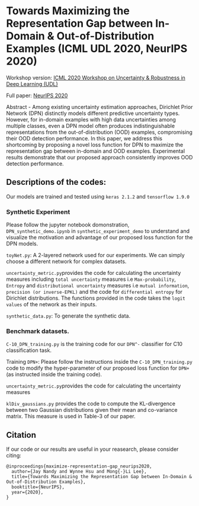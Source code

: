 # Towards Maximizing the Representation Gap between In-Domain & Out-of-Distribution Examples (ICML UDL 2020, NeurIPS 2020)
Workshop version: [ICML 2020 Workshop on Uncertainty & Robustness in Deep Learning (UDL)](http://www.gatsby.ucl.ac.uk/~balaji/udl2020/accepted-papers/UDL2020-paper-134.pdf)

Full paper:  [NeurIPS 2020](https://neurips.cc/Conferences/2020/AcceptedPapersInitial)

Abstract - Among existing uncertainty estimation approaches, Dirichlet Prior Network (DPN) distinctly models different predictive uncertainty types. 
However, for in-domain examples with high data uncertainties among multiple classes, even a DPN model often produces indistinguishable representations from the out-of-distribution (OOD) examples, compromising their OOD detection performance. 
In this paper, we address this shortcoming by proposing a novel loss function for DPN to maximize the representation gap between in-domain and OOD examples. 
Experimental results demonstrate that our proposed approach consistently improves OOD detection performance.


## Descriptions of the codes:
Our models are trained and tested using `keras 2.1.2` and `tensorflow 1.9.0`

### Synthetic Experiment
Please follow the jupyter notebook domonstration, `DPN_synthetic_demo.ipynb` in `synthetic_experiment_demo` to understand and visualize the motivation and advantage of our proposed loss function for the DPN models.

`toyNet.py`: A 2-layered network used for our experiments. We can simply choose a different network for complex datasets.

`uncertainty_metric.py`provides the code for calculating the uncertainty measures including `total uncertainty` measures i.e `Max-probability`, `Entropy` and `distributional uncertainty` measures i.e `mutual information`, `precision (or inverse-EPKL)` and the code for `differential entropy` for Dirichlet distributions. The functions provided in the code takes the `logit values` of the network as their inputs.

`synthetic_data.py`: To generate the synthetic data.


### Benchmark datasets.

`C-10_DPN_training.py` is the training code for our `DPN^-` classifier for C10 classification task.

Training `DPN+`: Please follow the instructions inside the `C-10_DPN_training.py` code to modify the hyper-parameter of our proposed loss function for `DPN+` (as instructed inside the training code).

`uncertainty_metric.py`provides the code for calculating the uncertainty measures

`klDiv_gaussians.py` provides the code to compute the KL-divergence between two Gaussian distributions given their mean and co-variance matrix. This measure is used in Table-3 of our paper.

## Citation

If our code or our results are useful in your reasearch, please consider citing:

```[bibtex]
@inproceedings{maximize-representation-gap_neurips2020,
  author={Jay Nandy and Wynne Hsu and Mong{-}Li Lee},
  title={Towards Maximizing the Representation Gap between In-Domain & Out-of-Distribution Examples},
  booktitle={NeurIPS},
  year={2020},
}
